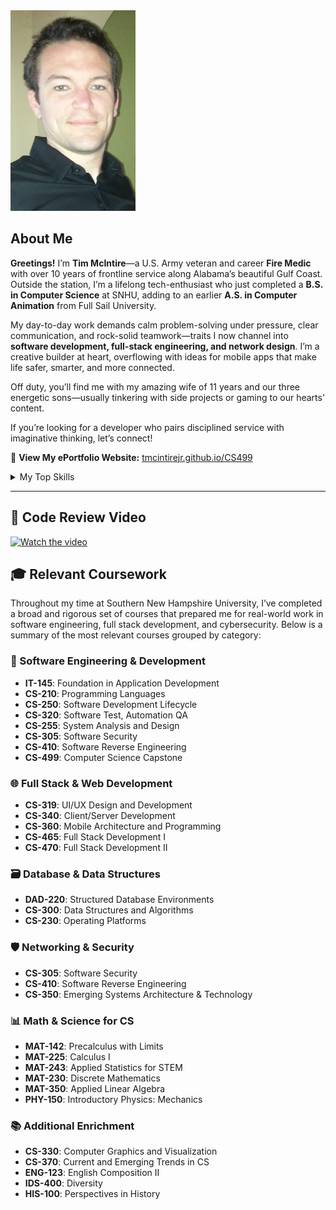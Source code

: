 <picture>
  <source media="(prefers-color-scheme: dark)" srcset="https://raw.githubusercontent.com/tmcintirejr/CS499/main/photos/profile.jpg">
  <source media="(prefers-color-scheme: light)" srcset="https://raw.githubusercontent.com/tmcintirejr/CS499/main/photos/profile.jpg">
  <img alt="Profile photo of Tim McIntire" src="https://raw.githubusercontent.com/tmcintirejr/CS499/main/photos/profile.jpg" width="200">
</picture>

## About Me

**Greetings!** I’m **Tim McIntire**—a U.S. Army veteran and career **Fire Medic** with over 10 years of frontline service along Alabama’s beautiful Gulf Coast. Outside the station, I’m a lifelong tech-enthusiast who just completed a **B.S. in Computer Science** at SNHU, adding to an earlier **A.S. in Computer Animation** from Full Sail University.

My day-to-day work demands calm problem-solving under pressure, clear communication, and rock-solid teamwork—traits I now channel into **software development, full-stack engineering, and network design**. I’m a creative builder at heart, overflowing with ideas for mobile apps that make life safer, smarter, and more connected.

Off duty, you’ll find me with my amazing wife of 11 years and our three energetic sons—usually tinkering with side projects or gaming to our hearts' content.

If you’re looking for a developer who pairs disciplined service with imaginative thinking, let’s connect!

🔗 **View My ePortfolio Website:** [tmcintirejr.github.io/CS499](https://tmcintirejr.github.io/CS499/)

<details>
<summary>My Top Skills</summary>

| Rank | Area                                     |
|-----:|------------------------------------------|
|    1 | Software Design & Refactoring            |
|    2 | Full Stack Development                   |
|    3 | Network Engineering & Security Awareness |

</details>

---

## 🎥 Code Review Video

[![Watch the video](https://img.youtube.com/vi/6r4VogDAAPQ/0.jpg)](https://youtu.be/6r4VogDAAPQ)

## 🎓 Relevant Coursework

Throughout my time at Southern New Hampshire University, I’ve completed a broad and rigorous set of courses that prepared me for real-world work in software engineering, full stack development, and cybersecurity. Below is a summary of the most relevant courses grouped by category:

### 🧰 Software Engineering & Development
- **IT-145**: Foundation in Application Development  
- **CS-210**: Programming Languages  
- **CS-250**: Software Development Lifecycle  
- **CS-320**: Software Test, Automation QA  
- **CS-255**: System Analysis and Design  
- **CS-305**: Software Security  
- **CS-410**: Software Reverse Engineering  
- **CS-499**: Computer Science Capstone

### 🌐 Full Stack & Web Development
- **CS-319**: UI/UX Design and Development  
- **CS-340**: Client/Server Development  
- **CS-360**: Mobile Architecture and Programming  
- **CS-465**: Full Stack Development I  
- **CS-470**: Full Stack Development II

### 🗃️ Database & Data Structures
- **DAD-220**: Structured Database Environments  
- **CS-300**: Data Structures and Algorithms  
- **CS-230**: Operating Platforms

### 🛡️ Networking & Security
- **CS-305**: Software Security  
- **CS-410**: Software Reverse Engineering  
- **CS-350**: Emerging Systems Architecture & Technology

### 📊 Math & Science for CS
- **MAT-142**: Precalculus with Limits  
- **MAT-225**: Calculus I  
- **MAT-243**: Applied Statistics for STEM  
- **MAT-230**: Discrete Mathematics  
- **MAT-350**: Applied Linear Algebra  
- **PHY-150**: Introductory Physics: Mechanics

### 📚 Additional Enrichment
- **CS-330**: Computer Graphics and Visualization  
- **CS-370**: Current and Emerging Trends in CS  
- **ENG-123**: English Composition II  
- **IDS-400**: Diversity  
- **HIS-100**: Perspectives in History
